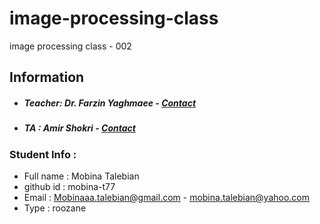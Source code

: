 # image-processing-class
image processing class - 002

## Information
* ##### Teacher: Dr. Farzin Yaghmaee - [Contact](mailto:f_yaghmaee@semnan.ac.ir)
* ##### TA : Amir Shokri - [Contact](mailto:amirshokri@semnan.ac.ir)

### Student Info :
* Full name : Mobina Talebian
* github id : mobina-t77
* Email : Mobinaaa.talebian@gmail.com - mobina.talebian@yahoo.com
* Type : roozane
